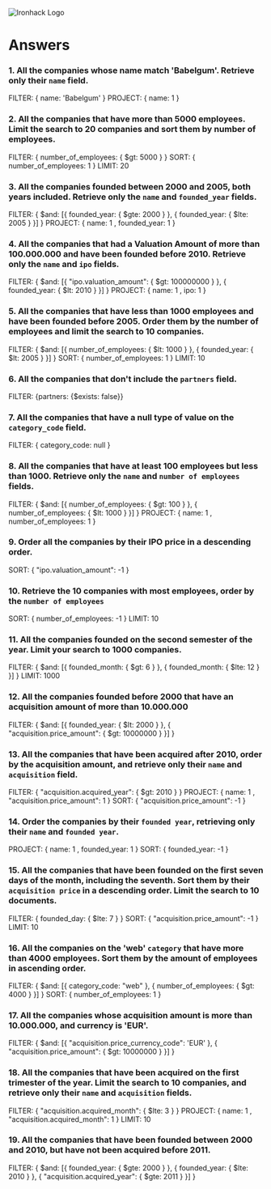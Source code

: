 ![Ironhack Logo](https://i.imgur.com/1QgrNNw.png)

# Answers

### 1. All the companies whose name match 'Babelgum'. Retrieve only their `name` field.

FILTER: { name: 'Babelgum' }
PROJECT: { name: 1 }

### 2. All the companies that have more than 5000 employees. Limit the search to 20 companies and sort them by **number of employees**.

FILTER: { number_of_employees: { $gt: 5000 } }
SORT: { number_of_employees: 1 }
LIMIT: 20

### 3. All the companies founded between 2000 and 2005, both years included. Retrieve only the `name` and `founded_year` fields.

FILTER: { $and: [{ founded_year: { $gte: 2000 } }, { founded_year: { $lte: 2005 } }] } 
PROJECT: { name: 1 , founded_year: 1 } 

### 4. All the companies that had a Valuation Amount of more than 100.000.000 and have been founded before 2010. Retrieve only the `name` and `ipo` fields.

FILTER: { $and: [{ "ipo.valuation_amount": { $gt: 100000000 } }, { founded_year: { $lt: 2010 } }] } 
PROJECT: { name: 1 , ipo: 1 } 

### 5. All the companies that have less than 1000 employees and have been founded before 2005. Order them by the number of employees and limit the search to 10 companies.

FILTER: { $and: [{ number_of_employees: { $lt: 1000 } }, { founded_year: { $lt: 2005 } }] } 
SORT: { number_of_employees: 1 }
LIMIT: 10

### 6. All the companies that don't include the `partners` field.

FILTER: {partners: {$exists: false}}

### 7. All the companies that have a null type of value on the `category_code` field.

FILTER: { category_code: null }

### 8. All the companies that have at least 100 employees but less than 1000. Retrieve only the `name` and `number of employees` fields.

FILTER: { $and: [{ number_of_employees: { $gt: 100 } }, { number_of_employees: { $lt: 1000 } }] } 
PROJECT: { name: 1 , number_of_employees: 1 } 

### 9. Order all the companies by their IPO price in a descending order.

SORT: { "ipo.valuation_amount": -1 }

### 10. Retrieve the 10 companies with most employees, order by the `number of employees`

SORT: { number_of_employees: -1 }
LIMIT: 10

### 11. All the companies founded on the second semester of the year. Limit your search to 1000 companies.

FILTER: { $and: [{ founded_month: { $gt: 6 } }, { founded_month: { $lte: 12 } }] } 
LIMIT: 1000

### 12. All the companies founded before 2000 that have an acquisition amount of more than 10.000.000

FILTER: { $and: [{ founded_year: { $lt: 2000 } }, { "acquisition.price_amount": { $gt: 10000000 } }] }

### 13. All the companies that have been acquired after 2010, order by the acquisition amount, and retrieve only their `name` and `acquisition` field.

FILTER: { "acquisition.acquired_year": { $gt: 2010 } }
PROJECT: { name: 1 , "acquisition.price_amount": 1 } 
SORT: { "acquisition.price_amount": -1 }

### 14. Order the companies by their `founded year`, retrieving only their `name` and `founded year`.

PROJECT: { name: 1 , founded_year: 1 } 
SORT: { founded_year: -1 }

### 15. All the companies that have been founded on the first seven days of the month, including the seventh. Sort them by their `acquisition price` in a descending order. Limit the search to 10 documents.

FILTER: { founded_day: { $lte: 7 } }
SORT: { "acquisition.price_amount": -1 }
LIMIT: 10

### 16. All the companies on the 'web' `category` that have more than 4000 employees. Sort them by the amount of employees in ascending order.

FILTER: { $and: [{ category_code: "web" }, { number_of_employees: { $gt: 4000 } }] }
SORT: { number_of_employees: 1 }

### 17. All the companies whose acquisition amount is more than 10.000.000, and currency is 'EUR'.

FILTER: { $and: [{ "acquisition.price_currency_code": 'EUR' }, { "acquisition.price_amount": { $gt: 10000000 } }] }

### 18. All the companies that have been acquired on the first trimester of the year. Limit the search to 10 companies, and retrieve only their `name` and `acquisition` fields.

FILTER: { "acquisition.acquired_month": { $lte: 3 } }
PROJECT: { name: 1 , "acquisition.acquired_month": 1 }
LIMIT: 10

### 19. All the companies that have been founded between 2000 and 2010, but have not been acquired before 2011.

FILTER: { $and: [{ founded_year: { $gte: 2000 } }, { founded_year: { $lte: 2010 } }, { "acquisition.acquired_year": { $gte: 2011 } }] }